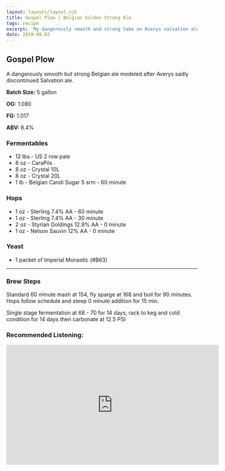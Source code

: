 ```yaml
---
layout: layouts/layout.njk
title: Gospel Plow | Belgian Golden Strong Ale
tags: recipe
excerpt: 'My dangerously smooth and strong take on Averys salvation ale.'
date: 2019-08-02
---
```


## Gospel Plow
A dangerously smooth but strong Belgian ale modeled after Averys sadly discontinued Salvation ale.

<section class='recipe'>

**Batch Size:** 5 gallon

**OG:** 1.080

**FG:** 1.017

**ABV:** 8.4%

### Fermentables
- 12 lbs - US 2 row pale
- 8 oz - CaraPils
- 8 oz - Crystal 10L
- 8 oz - Crystal 20L
- 1 lb - Belgian Candi Sugar 5 srm - 60 minute

	
### Hops
- 1 oz - Sterling 7.4% AA - 60 minute
- 1 oz - Sterling 7.4% AA - 30 minute
- 2 oz - Styrian Goldings 12.9% AA - 0 minute
- 1 oz - Nelson Sauvin 12% AA - 0 minute

### Yeast
- 1 packet of Imperial Monastic (#B63)

---
### Brew Steps

Standard 60 minute mash at 154, fly sparge at 168
and boil for 90 minutes. Hops follow schedule and steep 0 minute addition for 15 min.


Single stage fermentation at 68 - 70 for 14 days, 
rack to keg and cold condition for 14 days then carbonate at 12.5 PSI
	
</section>

### Recommended Listening:

<iframe width="560" height="315" src="https://www.youtube.com/embed/KLPuLU2bH3s" frameborder="0" allow="accelerometer; autoplay; encrypted-media; gyroscope; picture-in-picture" allowfullscreen></iframe>